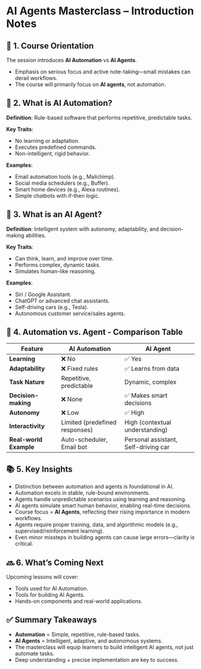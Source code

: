 # AI Agents Masterclass – Introduction Notes

## 📌 1. Course Orientation
The session introduces **AI Automation** vs **AI Agents**.

- Emphasis on serious focus and active note-taking—small mistakes can derail workflows.
- The course will primarily focus on **AI agents**, not automation.

## 🤖 2. What is AI Automation?
**Definition**: Rule-based software that performs repetitive, predictable tasks.

**Key Traits**:
- No learning or adaptation.
- Executes predefined commands.
- Non-intelligent, rigid behavior.

**Examples**:
- Email automation tools (e.g., Mailchimp).
- Social media schedulers (e.g., Buffer).
- Smart home devices (e.g., Alexa routines).
- Simple chatbots with if-then logic.

## 🧠 3. What is an AI Agent?
**Definition**: Intelligent system with autonomy, adaptability, and decision-making abilities.

**Key Traits**:
- Can think, learn, and improve over time.
- Performs complex, dynamic tasks.
- Simulates human-like reasoning.

**Examples**:
- Siri / Google Assistant.
- ChatGPT or advanced chat assistants.
- Self-driving cars (e.g., Tesla).
- Autonomous customer service/sales agents.

## 🔄 4. Automation vs. Agent - Comparison Table

| Feature            | AI Automation                     | AI Agent                          |
|--------------------|-----------------------------------|-----------------------------------|
| **Learning**       | ❌ No                            | ✅ Yes                           |
| **Adaptability**   | ❌ Fixed rules                   | ✅ Learns from data              |
| **Task Nature**    | Repetitive, predictable          | Dynamic, complex                 |
| **Decision-making**| ❌ None                         | ✅ Makes smart decisions         |
| **Autonomy**       | ❌ Low                          | ✅ High                          |
| **Interactivity**  | Limited (predefined responses)   | High (contextual understanding)  |
| **Real-world Example** | Auto-scheduler, Email bot | Personal assistant, Self-driving car |

## 📚 5. Key Insights
- Distinction between automation and agents is foundational in AI.
- Automation excels in stable, rule-bound environments.
- Agents handle unpredictable scenarios using learning and reasoning.
- AI agents simulate smart human behavior, enabling real-time decisions.
- Course focus = **AI Agents**, reflecting their rising importance in modern workflows.
- Agents require proper training, data, and algorithmic models (e.g., supervised/reinforcement learning).
- Even minor missteps in building agents can cause large errors—clarity is critical.

## 🔜 6. What’s Coming Next
Upcoming lessons will cover:
- Tools used for AI Automation.
- Tools for building AI Agents.
- Hands-on components and real-world applications.

## ✅ Summary Takeaways
- **Automation** = Simple, repetitive, rule-based tasks.
- **AI Agents** = Intelligent, adaptive, and autonomous systems.
- The masterclass will equip learners to build intelligent AI agents, not just automate tasks.
- Deep understanding + precise implementation are key to success.
